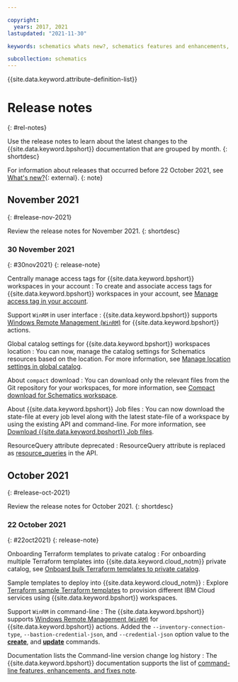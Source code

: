 ```yaml
---

copyright:
  years: 2017, 2021
lastupdated: "2021-11-30"

keywords: schematics whats new?, schematics features and enhancements, schematics releases

subcollection: schematics
---
```


{{site.data.keyword.attribute-definition-list}}


# Release notes
{: #rel-notes}

Use the release notes to learn about the latest changes to the {{site.data.keyword.bpshort}} documentation that are grouped by month.
{: shortdesc}

For information about releases that occurred before 22 October 2021, see [What's new?](/docs/schematics?topic=schematics-new-in-schematics){: external}.
{: note}

## November 2021
{: #release-nov-2021}

Review the release notes for November 2021.
{: shortdesc}

### 30 November 2021
{: #30nov2021}
{: release-note}

Centrally manage access tags for {{site.data.keyword.bpshort}} workspaces in your account
:   To create and associate access tags for {{site.data.keyword.bpshort}} workspaces in your account, see [Manage access tag in your account](/docs/schematics?topic=schematics-access#access-tag).

Support `WinRM` in user interface
:   {{site.data.keyword.bpshort}} supports [Windows Remote Management (`WinRM`)](/docs/schematics?topic=schematics-action-setup&interface=ui#create-action-setup) for {{site.data.keyword.bpshort}} actions.

Global catalog settings for {{site.data.keyword.bpshort}} workspaces location
: You can now, manage the catalog settings for Schematics resources based on the location. For more information, see [Manage location settings in global catalog](/docs/schematics?topic=schematics-access-ibm-cloud-catalog).

About `compact` download
:   You can download only the relevant files from the Git repository for your workspaces, for more information, see [Compact download for Schematics workspace](/docs/schematics?topic=schematics-compact-download&interface=ui).

About {{site.data.keyword.bpshort}} Job files
:   You can now download the state-file at every job level along with the latest state-file of a workspace by using the existing API and command-line. For more information, see [Download {{site.data.keyword.bpshort}} Job files](/docs/schematics?topic=schematics-job-download).

ResourceQuery attribute deprecated 
:   ResourceQuery attribute is replaced as [resource_queries](/apidocs/schematics/schematics#list-resource-query) in the API.

## October 2021
{: #release-oct-2021}

Review the release notes for October 2021.
{: shortdesc}

### 22 October 2021
{: #22oct2021}
{: release-note}

Onboarding Terraform templates to private catalog
:   For onboarding multiple Terraform templates into {{site.data.keyword.cloud_notm}} private catalog, see [Onboard bulk Terraform templates to private catalog](/docs/ibm-cloud-provider-for-terraform?topic=ibm-cloud-provider-for-terraform-provider-template#provider-onboard).

Sample templates to deploy into {{site.data.keyword.cloud_notm}}
:   Explore [Terraform sample Terraform templates](/docs/ibm-cloud-provider-for-terraform?topic=ibm-cloud-provider-for-terraform-provider-template#sample-templates) to provision different IBM Cloud services using {{site.data.keyword.bpshort}} workspaces.

Support `WinRM` in command-line
:   The {{site.data.keyword.bpshort}} supports [Windows Remote Management (`WinRM`)](https://www.ibm.com/docs/en/license-metric-tool?topic=v-configuring-winrm-hyper-hosts) for {{site.data.keyword.bpshort}} actions. Added the `--inventory-connection-type`, `--bastion-credential-json`, and `--credential-json` option value to the [**create**](/docs/schematics?topic=schematics-schematics-cli-reference#schematics-create-action), and [**update**](/docs/schematics?topic=schematics-schematics-cli-reference#schematics-update-action) commands.

Documentation lists the Command-line version change log history
:   The {{site.data.keyword.bpshort}} documentation supports the list of [command-line features, enhancements, and fixes note](/docs/schematics?topic=schematics-cli_version-releases).

